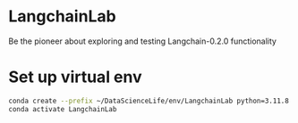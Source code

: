 # LangchainLab
Be the pioneer about exploring and testing Langchain-0.2.0 functionality

# Set up virtual env
```bash
conda create --prefix ~/DataScienceLife/env/LangchainLab python=3.11.8
conda activate LangchainLab

```
